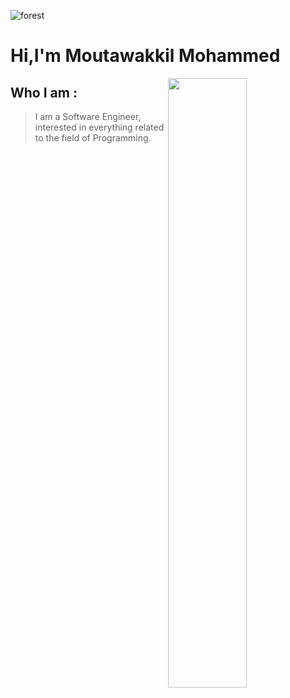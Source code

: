 ![forest](https://user-images.githubusercontent.com/70536218/172681441-55e778a2-4d87-49e0-836a-c0ead8986fed.jpg)
<h1 align="centre" >Hi,I'm Moutawakkil Mohammed</h1> 

[<img align="right" width="50%" src="https://github-readme-stats-ouuan.vercel.app/api?username=mohammedmoutawakkil&theme=dark&show_icons=true">](https://metrics.lecoq.io/mohammedmoutawakkil)

<div align='left'>
  
## Who I am :
>  I am a Software Engineer, interested in everything related to the field of Programming.
</div>
